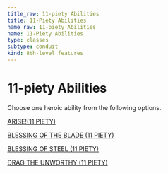 ```yaml
---
title_raw: 11-piety Abilities
title: 11-Piety Abilities
name_raw: 11-piety Abilities
name: 11-Piety Abilities
type: classes
subtype: conduit
kind: 8th-level features
---
```


# 11-piety Abilities

Choose one heroic ability from the following options.

[ARISE!(11 PIETY)](<./ARISE(11%20PIETY).md>)

[BLESSING OF THE BLADE (11 PIETY)](./Blessing%20Of%20The%20Blade.md)

[BLESSING OF STEEL (11 PIETY)](./Blessing%20Of%20Steel.md)

[DRAG THE UNWORTHY (11 PIETY)](./Drag%20The%20Unworthy.md)
